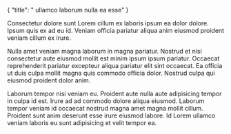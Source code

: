 {
  "title": " ullamco laborum nulla ea esse"
}

Consectetur dolore sunt Lorem cillum ex laboris ipsum ea dolor dolore. Ipsum quis ex ad eu id. Veniam officia pariatur aliqua anim eiusmod proident veniam cillum ex irure.

Nulla amet veniam magna laborum in magna pariatur. Nostrud et nisi consectetur aute eiusmod mollit est minim ipsum ipsum pariatur. Occaecat reprehenderit pariatur excepteur aliqua pariatur elit sint occaecat. Ea officia ut duis culpa mollit magna quis commodo officia dolor. Nostrud culpa qui eiusmod proident dolor anim.

Laborum tempor nisi veniam eu. Proident aute nulla aute adipisicing tempor in culpa id est. Irure ad ad commodo dolore aliqua eiusmod. Laborum tempor veniam id occaecat nostrud magna amet magna mollit cillum. Proident sunt anim deserunt esse irure eiusmod labore. Id Lorem ullamco veniam laboris eu sunt adipisicing et velit tempor ea.